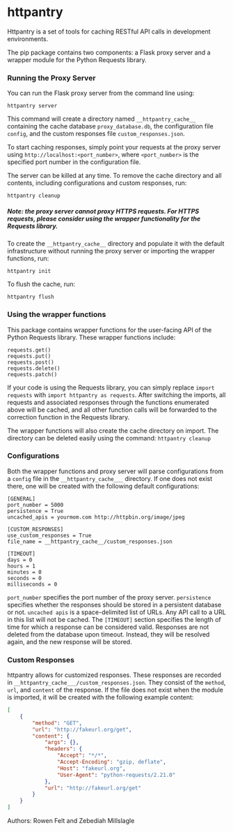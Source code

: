 # httpantry
Httpantry is a set of tools for caching RESTful API calls in development environments.

The pip package contains two components: a Flask proxy server and a wrapper module for the Python Requests library.

### Running the Proxy Server

You can run the Flask proxy server from the command line using:

```httpantry server```

This command will create a directory named ```__httpantry_cache__``` containing the cache database ```proxy_database.db```, the configuration file ```config```, and the custom responses file ```custom_responses.json```.

To start caching responses, simply point your requests at the proxy server using ```http://localhost:<port_number>```, where ```<port_number>``` is the specified port number in the configuration file.

The server can be killed at any time. To remove the cache directory and all contents, including configurations and custom responses, run:

```httpantry cleanup```

##### Note: the proxy server cannot proxy HTTPS requests. For HTTPS requests, please consider using the wrapper functionality for the Requests library.

To create the ```__httpantry_cache__``` directory and populate it with the default infrastructure without running the proxy server or importing the wrapper functions, run:

```httpantry init```

To flush the cache, run:

```httpantry flush```

### Using the wrapper functions

This package contains wrapper functions for the user-facing API of the Python Requests library. These wrapper functions include:
```
requests.get()
requests.put()
requests.post()
requests.delete()
requests.patch()
```

If your code is using the Requests library, you can simply replace 
```import requests``` with ```import httpantry as requests```.
After switching the imports, all requests and associated responses through the functions enumerated above will be cached, and all other function calls will be forwarded to the correction function in the Requests library.

The wrapper functions will also create the cache directory on import. The directory can be deleted easily using the command:
```httpantry cleanup```

### Configurations

Both the wrapper functions and proxy server will parse configurations from a ```config``` file in the ```__httpantry_cache___``` directory. If one does not exist there, one will be created with the following default configurations:

```
[GENERAL]
port_number = 5000
persistence = True
uncached_apis = yourmom.com http://httpbin.org/image/jpeg

[CUSTOM_RESPONSES]
use_custom_responses = True
file_name = __httpantry_cache__/custom_responses.json

[TIMEOUT]
days = 0
hours = 1
minutes = 0
seconds = 0
milliseconds = 0
```

```port_number``` specifies the port number of the proxy server.
```persistence``` specifies whether the responses should be stored in a persistent database or not.
```uncached apis``` is a space-delimited list of URLs. Any API call to a URL in this list will not be cached.
The ```[TIMEOUT]``` section specifies the length of time for which a response can be considered valid. Responses are not deleted from the database upon timeout. Instead, they will be resolved again, and the new response will be stored.

### Custom Responses

httpantry allows for customized responses. These responses are recorded in ```__httpantry_cache___/custom_responses.json```. They consist of the ```method```, ```url```, and ```content``` of the response. If the file does not exist when the module is imported, it will be created with the following example content:

```json
[
    {
        "method": "GET",
        "url": "http://fakeurl.org/get",
        "content": {
            "args": {},
            "headers": {
                "Accept": "*/*",
                "Accept-Encoding": "gzip, deflate",
                "Host": "fakeurl.org",
                "User-Agent": "python-requests/2.21.0"
            },
            "url": "http://fakeurl.org/get"
        }
    }
]
```

Authors: Rowen Felt and Zebediah Millslagle

